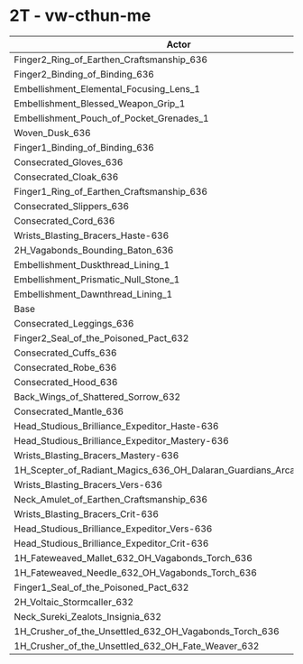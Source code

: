 # 2T - vw-cthun-me
| Actor | DPS | Increase |
|---|:---:|:---:|
|Finger2_Ring_of_Earthen_Craftsmanship_636|1428933|0.98%|
|Finger2_Binding_of_Binding_636|1428577|0.95%|
|Embellishment_Elemental_Focusing_Lens_1|1420894|0.41%|
|Embellishment_Blessed_Weapon_Grip_1|1418899|0.27%|
|Embellishment_Pouch_of_Pocket_Grenades_1|1418250|0.22%|
|Woven_Dusk_636|1417633|0.18%|
|Finger1_Binding_of_Binding_636|1417070|0.14%|
|Consecrated_Gloves_636|1416990|0.13%|
|Consecrated_Cloak_636|1416948|0.13%|
|Finger1_Ring_of_Earthen_Craftsmanship_636|1416317|0.09%|
|Consecrated_Slippers_636|1416190|0.08%|
|Consecrated_Cord_636|1416103|0.07%|
|Wrists_Blasting_Bracers_Haste-636|1415743|0.05%|
|2H_Vagabonds_Bounding_Baton_636|1415740|0.04%|
|Embellishment_Duskthread_Lining_1|1415312|0.01%|
|Embellishment_Prismatic_Null_Stone_1|1415189|0.01%|
|Embellishment_Dawnthread_Lining_1|1415176|0.01%|
|Base|1415105|0.00%|
|Consecrated_Leggings_636|1414668|-0.03%|
|Finger2_Seal_of_the_Poisoned_Pact_632|1414527|-0.04%|
|Consecrated_Cuffs_636|1414427|-0.05%|
|Consecrated_Robe_636|1413569|-0.11%|
|Consecrated_Hood_636|1413495|-0.11%|
|Back_Wings_of_Shattered_Sorrow_632|1413170|-0.14%|
|Consecrated_Mantle_636|1413163|-0.14%|
|Head_Studious_Brilliance_Expeditor_Haste-636|1412389|-0.19%|
|Head_Studious_Brilliance_Expeditor_Mastery-636|1412066|-0.21%|
|Wrists_Blasting_Bracers_Mastery-636|1412043|-0.22%|
|1H_Scepter_of_Radiant_Magics_636_OH_Dalaran_Guardians_Arcanotool_632|1411618|-0.25%|
|Wrists_Blasting_Bracers_Vers-636|1411195|-0.28%|
|Neck_Amulet_of_Earthen_Craftsmanship_636|1411006|-0.29%|
|Wrists_Blasting_Bracers_Crit-636|1409563|-0.39%|
|Head_Studious_Brilliance_Expeditor_Vers-636|1407745|-0.52%|
|Head_Studious_Brilliance_Expeditor_Crit-636|1404107|-0.78%|
|1H_Fateweaved_Mallet_632_OH_Vagabonds_Torch_636|1398732|-1.16%|
|1H_Fateweaved_Needle_632_OH_Vagabonds_Torch_636|1398590|-1.17%|
|Finger1_Seal_of_the_Poisoned_Pact_632|1391144|-1.69%|
|2H_Voltaic_Stormcaller_632|1374233|-2.89%|
|Neck_Sureki_Zealots_Insignia_632|1360880|-3.83%|
|1H_Crusher_of_the_Unsettled_632_OH_Vagabonds_Torch_636|1199850|-15.21%|
|1H_Crusher_of_the_Unsettled_632_OH_Fate_Weaver_632|1194928|-15.56%|
